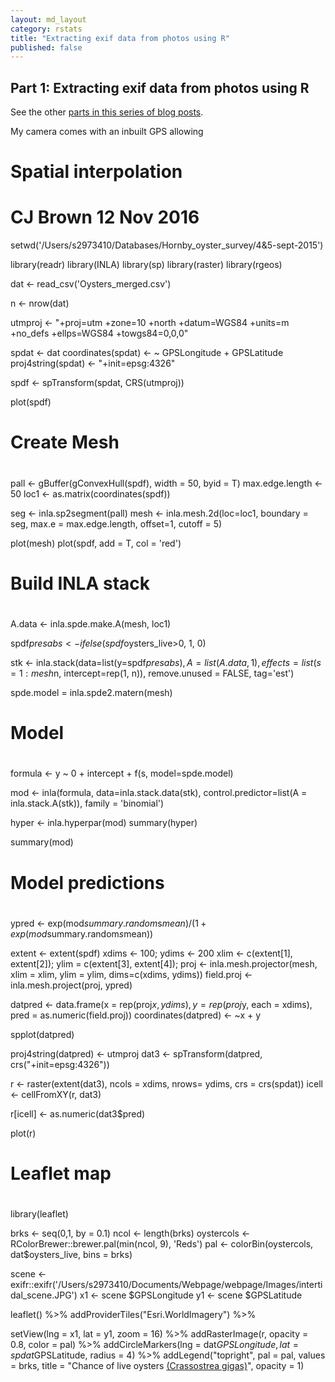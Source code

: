 ```yaml
---
layout: md_layout
category: rstats
title: "Extracting exif data from photos using R"
published: false  
---
```


## Part 1: Extracting exif data from photos using R  

See the other [parts in this series of blog posts](/rstats/2016/11/14/photos-to-spatialstat.html).  

My camera comes with an inbuilt GPS allowing
#
# Spatial interpolation
#
#
# CJ Brown 12 Nov 2016

setwd('/Users/s2973410/Databases/Hornby_oyster_survey/4&5-sept-2015')

library(readr)
library(INLA)
library(sp)
library(raster)
library(rgeos)

dat <- read_csv('Oysters_merged.csv')

n <- nrow(dat)

utmproj <- "+proj=utm +zone=10 +north +datum=WGS84 +units=m +no_defs +ellps=WGS84 +towgs84=0,0,0"

spdat <- dat
coordinates(spdat) <- ~ GPSLongitude + GPSLatitude
proj4string(spdat) <- "+init=epsg:4326"

spdf <- spTransform(spdat, CRS(utmproj))

plot(spdf)

#
# Create Mesh
#

pall <- gBuffer(gConvexHull(spdf), width = 50, byid = T)
max.edge.length <- 50
loc1 <- as.matrix(coordinates(spdf))

seg <- inla.sp2segment(pall)
mesh <- inla.mesh.2d(loc=loc1, boundary = seg, max.e = max.edge.length, offset=1, cutoff = 5)

plot(mesh)
plot(spdf, add = T, col = 'red')

#
# Build INLA stack
#

A.data <- inla.spde.make.A(mesh, loc1)

spdf$presabs <- ifelse(spdf$oysters_live>0, 1, 0)

stk <- inla.stack(data=list(y=spdf$presabs), A=list(A.data, 1),
                  effects=list(s=1:mesh$n, intercept=rep(1, n)),
                  remove.unused = FALSE, tag='est')

spde.model = inla.spde2.matern(mesh)

#
# Model
#

formula <- y ~ 0 + intercept + f(s, model=spde.model)

mod <- inla(formula, data=inla.stack.data(stk),
            control.predictor=list(A = inla.stack.A(stk)),
            family = 'binomial')


hyper <- inla.hyperpar(mod)
summary(hyper)

summary(mod)

#
# Model predictions
#

ypred <- exp(mod$summary.random$s$mean)/(1 + exp(mod$summary.random$s$mean))

extent <- extent(spdf)
xdims <- 100; ydims <- 200
  xlim <- c(extent[1], extent[2]); ylim = c(extent[3], extent[4]);
 proj <- inla.mesh.projector(mesh, xlim = xlim, ylim = ylim, dims=c(xdims, ydims))
 field.proj <- inla.mesh.project(proj, ypred)

 datpred <- data.frame(x = rep(proj$x, ydims), y = rep(proj$y, each = xdims), pred = as.numeric(field.proj))
coordinates(datpred) <- ~x + y

spplot(datpred)

proj4string(datpred) <- utmproj
dat3 <- spTransform(datpred, crs("+init=epsg:4326"))

r <- raster(extent(dat3), ncols = xdims, nrows= ydims, crs = crs(spdat))
icell <- cellFromXY(r, dat3)

r[icell] <- as.numeric(dat3$pred)

plot(r)

#
# Leaflet map
#

library(leaflet)


brks <- seq(0,1, by = 0.1)
ncol <- length(brks)
oystercols <- RColorBrewer::brewer.pal(min(ncol, 9), 'Reds')
pal <- colorBin(oystercols, dat$oysters_live, bins = brks)

scene <- exifr::exifr('/Users/s2973410/Documents/Webpage/webpage/Images/intertidal_scene.JPG')
x1 <- scene $GPSLongitude
y1 <- scene $GPSLatitude

leaflet() %>%
addProviderTiles("Esri.WorldImagery") %>%

setView(lng = x1, lat = y1, zoom = 16) %>%
addRasterImage(r, opacity = 0.8, color = pal) %>%
addCircleMarkers(lng = dat$GPSLongitude, lat = spdat$GPSLatitude,
radius = 4) %>%
addLegend("topright", pal = pal,
values = brks,
title = "Chance of live oysters <a href = 'https://en.wikipedia.org/wiki/Pacific_oyster' target = '_blank'> (Crassostrea gigas)</a>",
opacity = 1)







 
